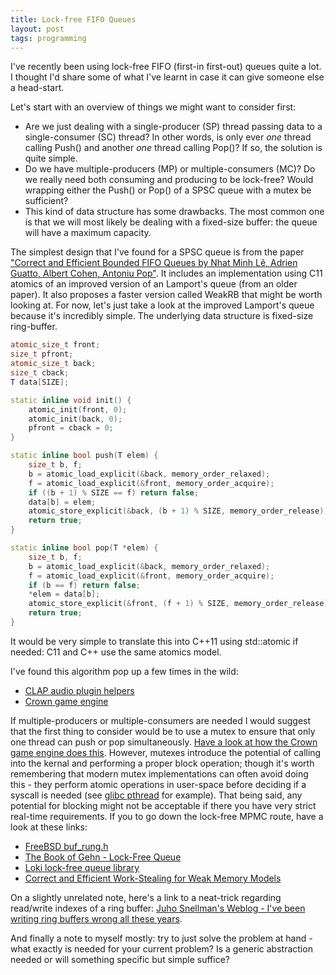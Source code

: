 ```yaml
---
title: Lock-free FIF0 Queues
layout: post
tags: programming
---
```


I've recently been using lock-free FIFO (first-in first-out) queues quite a lot. I thought I'd share some of what I've learnt in case it can give someone else a head-start. 

Let's start with an overview of things we might want to consider first:
- Are we just dealing with a single-producer (SP) thread passing data to a single-consumer (SC) thread? In other words, is only ever _one_ thread calling Push() and another _one_ thread calling Pop()? If so, the solution is quite simple.
- Do we have multiple-producers (MP) or multiple-consumers (MC)? Do we really need both consuming and producing to be lock-free? Would wrapping either the Push() or Pop() of a SPSC queue with a mutex be sufficient?
- This kind of data structure has some drawbacks. The most common one is that we will most likely be dealing with a fixed-size buffer: the queue will have a maximum capacity.

The simplest design that I've found for a SPSC queue is from the paper ["Correct and Efficient Bounded FIFO Queues by Nhat Minh Lê, Adrien Guatto, Albert Cohen, Antoniu Pop"](https://inria.hal.science/hal-00862450/document). It includes an implementation using C11 atomics of an improved version of an Lamport's queue (from an older paper). It also proposes a faster version called WeakRB that might be worth looking at. For now, let's just take a look at the improved Lamport's queue because it's incredibly simple. The underlying data structure is fixed-size ring-buffer.

```cpp
atomic_size_t front;
size_t pfront;
atomic_size_t back;
size_t cback;
T data[SIZE];

static inline void init() {
    atomic_init(front, 0);
    atomic_init(back, 0);
    pfront = cback = 0;
}

static inline bool push(T elem) {
    size_t b, f;
    b = atomic_load_explicit(&back, memory_order_relaxed);
    f = atomic_load_explicit(&front, memory_order_acquire);
    if ((b + 1) % SIZE == f) return false;
    data[b] = elem;
    atomic_store_explicit(&back, (b + 1) % SIZE, memory_order_release);
    return true;
}

static inline bool pop(T *elem) {
    size_t b, f;
    b = atomic_load_explicit(&back, memory_order_relaxed);
    f = atomic_load_explicit(&front, memory_order_acquire);
    if (b == f) return false;
    *elem = data[b];
    atomic_store_explicit(&front, (f + 1) % SIZE, memory_order_release);
    return true;
}
```

It would be very simple to translate this into C++11 using std::atomic if needed: C11 and C++ use the same atomics model.

I've found this algorithm pop up a few times in the wild:
- [CLAP audio plugin helpers](https://github.com/free-audio/clap-helpers/blob/4a2e3ee4d7de38912b9375a47a0e1294075909f6/include/clap/helpers/param-queue.hh)
- [Crown game engine](https://github.com/crownengine/crown/blob/9a555758e2ddf4665efb2e120fcb8a5b9eb72859/src/core/thread/spsc_queue.inl)

If multiple-producers or multiple-consumers are needed I would suggest that the first thing to consider would be to use a mutex to ensure that only one thread can push or pop simultaneously. [Have a look at how the Crown game engine does this](https://github.com/crownengine/crown/blob/master/src/core/thread/mpsc_queue.inl). However, mutexes introduce the potential of calling into the kernal and performing a proper block operation; though it's worth remembering that modern mutex implementations can often avoid doing this - they perform atomic operations in user-space before deciding if a syscall is needed (see [glibc pthread](https://github.com/lattera/glibc/blob/master/nptl/pthread_mutex_lock.c#L168) for example). That being said, any potential for blocking might not be acceptable if there you have very strict real-time requirements. If you to go down the lock-free MPMC route, have a look at these links:
- [FreeBSD buf_rung.h](https://svnweb.freebsd.org/base/release/12.2.0/sys/sys/buf_ring.h?revision=367086&view=markup)
- [The Book of Gehn - Lock-Free Queue](https://book-of-gehn.github.io/articles/2020/03/22/Lock-Free-Queue-Part-I.html)
- [Loki lock-free queue library](https://github.com/eldipa/loki)
- [Correct and Efficient Work-Stealing for Weak Memory Models](https://fzn.fr/readings/ppopp13.pdf)

On a slightly unrelated note, here's a link to a neat-trick regarding read/write indexes of a ring buffer: [Juho Snellman's Weblog - I've been writing ring buffers wrong all these years](https://www.snellman.net/blog/archive/2016-12-13-ring-buffers).

And finally a note to myself mostly: try to just solve the problem at hand - what exactly is needed for your current problem? Is a generic abstraction needed or will something specific but simple suffice?

